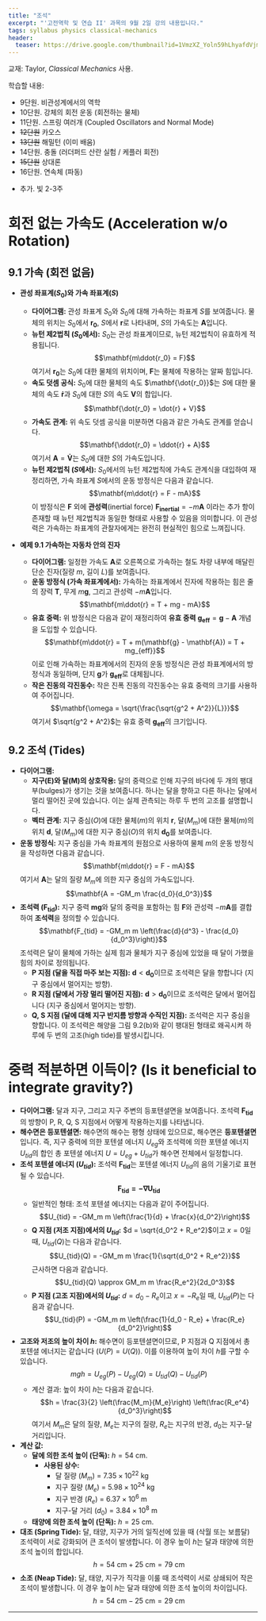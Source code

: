 ```yaml
---
title: "조석"
excerpt: "'고전역학 및 연습 II' 과목의 9월 2일 강의 내용입니다."
tags: syllabus physics classical-mechanics
header:
  teaser: https://drive.google.com/thumbnail?id=1VmzXZ_Yoln59hLhyafdVjmb90W7Qfbn8&sz=w1000
---
```


교재: Taylor, *Classical Mechanics* 사용.

학습할 내용:
- 9단원. 비관성계에서의 역학
- 10단원. 강체의 회전 운동 (회전하는 물체)
- 11단원. 스프링 여러개 (Coupled Oscillators and Normal Mode)
- ~~12단원~~ 카오스
- ~~13단원~~ 해밀턴 (이미 배움)
- 14단원. 충돌 (러더퍼드 산란 실험 / 케플러 회전)
- ~~15단원~~ 상대론
- 16단원. 연속체 (파동)
+ 추가. 빛 2-3주

# 회전 없는 가속도 (Acceleration w/o Rotation)

## 9.1 가속 (회전 없음)

*   **관성 좌표계($S_0$)와 가속 좌표계($S$)**
    *   **다이어그램:** 관성 좌표계 $S_0$와 $S_0$에 대해 가속하는 좌표계 $S$를 보여줍니다. 물체의 위치는 $S_0$에서 $\mathbf{r_0}$, $S$에서 $\mathbf{r}$로 나타내며, $S$의 가속도는 $\mathbf{A}$입니다.
    *   **뉴턴 제2법칙 ($S_0$에서):** $S_0$는 관성 좌표계이므로, 뉴턴 제2법칙이 유효하게 적용됩니다.
        $$\mathbf{m\ddot{r_0} = F}$$
        여기서 $\mathbf{r_0}$는 $S_0$에 대한 물체의 위치이며, $\mathbf{F}$는 물체에 작용하는 알짜 힘입니다.
    *   **속도 덧셈 공식:** $S_0$에 대한 물체의 속도 $\mathbf{\dot{r_0}}$는 $S$에 대한 물체의 속도 $\mathbf{\dot{r}}$과 $S_0$에 대한 $S$의 속도 $\mathbf{V}$의 합입니다.
        $$\mathbf{\dot{r_0} = \dot{r} + V}$$
    *   **가속도 관계:** 위 속도 덧셈 공식을 미분하면 다음과 같은 가속도 관계를 얻습니다.
        $$\mathbf{\ddot{r_0} = \ddot{r} + A}$$
        여기서 $\mathbf{A} = \mathbf{\dot{V}}$는 $S_0$에 대한 $S$의 가속도입니다.
    *   **뉴턴 제2법칙 ($S$에서):** $S_0$에서의 뉴턴 제2법칙에 가속도 관계식을 대입하여 재정리하면, 가속 좌표계 $S$에서의 운동 방정식은 다음과 같습니다.
        $$\mathbf{m\ddot{r} = F - mA}$$
        이 방정식은 $\mathbf{F}$ 외에 **관성력**(inertial force) $\mathbf{F_{inertial}} = -m\mathbf{A}$ 이라는 추가 항이 존재할 때 뉴턴 제2법칙과 동일한 형태로 사용할 수 있음을 의미합니다. 이 관성력은 가속하는 좌표계의 관찰자에게는 완전히 현실적인 힘으로 느껴집니다.

*   **예제 9.1 가속하는 자동차 안의 진자**
    *   **다이어그램:** 일정한 가속도 $\mathbf{A}$로 오른쪽으로 가속하는 철도 차량 내부에 매달린 단순 진자(질량 $m$, 길이 $L$)를 보여줍니다.
    *   **운동 방정식 (가속 좌표계에서):** 가속하는 좌표계에서 진자에 작용하는 힘은 줄의 장력 $\mathbf{T}$, 무게 $m\mathbf{g}$, 그리고 관성력 $-m\mathbf{A}$입니다.
        $$\mathbf{m\ddot{r} = T + mg - mA}$$
    *   **유효 중력:** 위 방정식은 다음과 같이 재정리하여 **유효 중력** $\mathbf{g_{eff}} = \mathbf{g} - \mathbf{A}$ 개념을 도입할 수 있습니다.
        $$\mathbf{m\ddot{r} = T + m(\mathbf{g} - \mathbf{A}) = T + mg_{eff}}$$
        이로 인해 가속하는 좌표계에서의 진자의 운동 방정식은 관성 좌표계에서의 방정식과 동일하며, 단지 $\mathbf{g}$가 $\mathbf{g_{eff}}$로 대체됩니다.
    *   **작은 진동의 각진동수:** 작은 진폭 진동의 각진동수는 유효 중력의 크기를 사용하여 주어집니다.
        $$\mathbf{\omega = \sqrt{\frac{\sqrt{g^2 + A^2}}{L}}}$$
        여기서 $\sqrt{g^2 + A^2}$는 유효 중력 $\mathbf{g_{eff}}$의 크기입니다.

## 9.2 조석 (Tides)

*   **다이어그램:**
    *   **지구(E)와 달(M)의 상호작용:** 달의 중력으로 인해 지구의 바다에 두 개의 팽대부(bulges)가 생기는 것을 보여줍니다. 하나는 달을 향하고 다른 하나는 달에서 멀리 떨어진 곳에 있습니다. 이는 실제 관측되는 하루 두 번의 고조를 설명합니다.
    *   **벡터 관계:** 지구 중심($O$)에 대한 물체($m$)의 위치 $\mathbf{r}$, 달($M_m$)에 대한 물체($m$)의 위치 $\mathbf{d}$, 달($M_m$)에 대한 지구 중심($O$)의 위치 $\mathbf{d_0}$를 보여줍니다.
*   **운동 방정식:** 지구 중심을 가속 좌표계의 원점으로 사용하여 물체 $m$의 운동 방정식을 작성하면 다음과 같습니다.
    $$\mathbf{m\ddot{r} = F - mA}$$
    여기서 $\mathbf{A}$는 달의 질량 $M_m$에 의한 지구 중심의 가속도입니다.
    $$\mathbf{A = -GM_m \frac{d_0}{d_0^3}}$$
*   **조석력 ($\mathbf{F_{tid}}$):** 지구 중력 $\mathbf{mg}$와 달의 중력을 포함하는 힘 $\mathbf{F}$와 관성력 $-m\mathbf{A}$를 결합하여 **조석력**을 정의할 수 있습니다.
    $$\mathbf{F_{tid} = -GM_m m \left(\frac{d}{d^3} - \frac{d_0}{d_0^3}\right)}$$
    조석력은 달이 물체에 가하는 실제 힘과 물체가 지구 중심에 있었을 때 달이 가했을 힘의 차이로 정의됩니다.
    *   **P 지점 (달을 직접 마주 보는 지점):** $\mathbf{d} < \mathbf{d_0}$이므로 조석력은 달을 향합니다 (지구 중심에서 멀어지는 방향).
    *   **R 지점 (달에서 가장 멀리 떨어진 지점):** $\mathbf{d} > \mathbf{d_0}$이므로 조석력은 달에서 멀어집니다 (지구 중심에서 멀어지는 방향).
    *   **Q, S 지점 (달에 대해 지구 반지름 방향과 수직인 지점):** 조석력은 지구 중심을 향합니다.
    이 조석력은 해양을 그림 9.2(b)와 같이 팽대된 형태로 왜곡시켜 하루에 두 번의 고조(high tide)를 발생시킵니다.

# 중력 적분하면 이득이? (Is it beneficial to integrate gravity?)

*   **다이어그램:** 달과 지구, 그리고 지구 주변의 등포텐셜면을 보여줍니다. 조석력 $\mathbf{F_{tid}}$의 방향이 P, R, Q, S 지점에서 어떻게 작용하는지를 나타냅니다.
*   **해수면은 등포텐셜면:** 해수면의 해수는 평형 상태에 있으므로, 해수면은 **등포텐셜면**입니다. 즉, 지구 중력에 의한 포텐셜 에너지 $U_{eg}$와 조석력에 의한 포텐셜 에너지 $U_{tid}$의 합인 총 포텐셜 에너지 $U = U_{eg} + U_{tid}$가 해수면 전체에서 일정합니다.
*   **조석 포텐셜 에너지 ($U_{tid}$):** 조석력 $\mathbf{F_{tid}}$는 포텐셜 에너지 $U_{tid}$의 음의 기울기로 표현될 수 있습니다.
    $$\mathbf{F_{tid} = -\nabla U_{tid}}$$
    *   일반적인 형태: 조석 포텐셜 에너지는 다음과 같이 주어집니다.
        $$U_{tid} = -GM_m m \left(\frac{1}{d} + \frac{x}{d_0^2}\right)$$
    *   **Q 지점 (저조 지점)에서의 $U_{tid}$:** $d = \sqrt{d_0^2 + R_e^2}$이고 $x=0$일 때, $U_{tid}(Q)$는 다음과 같습니다.
        $$U_{tid}(Q) = -GM_m m \frac{1}{\sqrt{d_0^2 + R_e^2}}$$
        근사하면 다음과 같습니다.
        $$U_{tid}(Q) \approx GM_m m \frac{R_e^2}{2d_0^3}$$
    *   **P 지점 (고조 지점)에서의 $U_{tid}$:** $d = d_0 - R_e$이고 $x = -R_e$일 때, $U_{tid}(P)$는 다음과 같습니다.
        $$U_{tid}(P) = -GM_m m \left(\frac{1}{d_0 - R_e} + \frac{R_e}{d_0^2}\right)$$
*   **고조와 저조의 높이 차이 $h$:** 해수면이 등포텐셜면이므로, P 지점과 Q 지점에서 총 포텐셜 에너지는 같습니다 ($U(P) = U(Q)$). 이를 이용하여 높이 차이 $h$를 구할 수 있습니다.
    $$mgh = U_{eg}(P) - U_{eg}(Q) = U_{tid}(Q) - U_{tid}(P)$$
    *   계산 결과: 높이 차이 $h$는 다음과 같습니다.
        $$h = \frac{3}{2} \left(\frac{M_m}{M_e}\right) \left(\frac{R_e^4}{d_0^3}\right)$$
        여기서 $M_m$은 달의 질량, $M_e$는 지구의 질량, $R_e$는 지구의 반경, $d_0$는 지구-달 거리입니다.
*   **계산 값:**
    *   **달에 의한 조석 높이 (단독):** $h = 54 \text{ cm}$.
        *   **사용된 상수:**
            *   달 질량 ($M_m$) = $7.35 \times 10^{22} \text{ kg}$
            *   지구 질량 ($M_e$) = $5.98 \times 10^{24} \text{ kg}$
            *   지구 반경 ($R_e$) = $6.37 \times 10^6 \text{ m}$
            *   지구-달 거리 ($d_0$) = $3.84 \times 10^8 \text{ m}$
    *   **태양에 의한 조석 높이 (단독):** $h = 25 \text{ cm}$.
*   **대조 (Spring Tide):** 달, 태양, 지구가 거의 일직선에 있을 때 (삭월 또는 보름달) 조석력이 서로 강화되어 큰 조석이 발생합니다. 이 경우 높이 $h$는 달과 태양에 의한 조석 높이의 합입니다.
    $$h = 54 \text{ cm} + 25 \text{ cm} = 79 \text{ cm}$$
*   **소조 (Neap Tide):** 달, 태양, 지구가 직각을 이룰 때 조석력이 서로 상쇄되어 작은 조석이 발생합니다. 이 경우 높이 $h$는 달과 태양에 의한 조석 높이의 차이입니다.
    $$h = 54 \text{ cm} - 25 \text{ cm} = 29 \text{ cm}$$

---